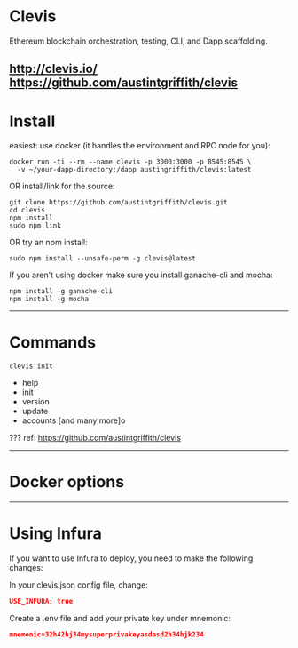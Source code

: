 # Clevis 

Ethereum blockchain orchestration, testing, CLI, and Dapp scaffolding.

http://clevis.io/
https://github.com/austintgriffith/clevis
---
# Install

easiest: use docker (it handles the environment and RPC node for you):

```shell
docker run -ti --rm --name clevis -p 3000:3000 -p 8545:8545 \
  -v ~/your-dapp-directory:/dapp austingriffith/clevis:latest
```

OR install/link for the source:

```shell
git clone https://github.com/austintgriffith/clevis.git
cd clevis
npm install
sudo npm link
```

OR try an npm install:

```shell
sudo npm install --unsafe-perm -g clevis@latest
```

If you aren't using docker make sure you install ganache-cli and mocha:

```shell
npm install -g ganache-cli
npm install -g mocha
```

---
# Commands
```shell
clevis init
```
* help
* init
* version
* update
* accounts
[and many more]o

???
ref: https://github.com/austintgriffith/clevis

---
# Docker options


---
# Using Infura

If you want to use Infura to deploy, you need to make the following changes:

In your clevis.json config file, change:

```json
USE_INFURA: true
```

Create a .env file and add your private key under mnemonic:

```json
mnemonic=32h42hj34mysuperprivakeyasdasd2h34hjk234
```

